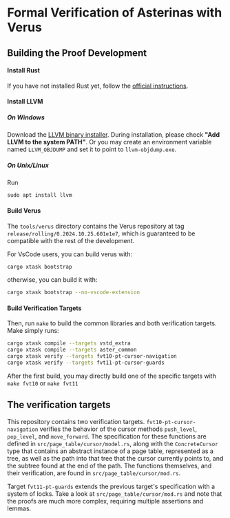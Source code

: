 # Formal Verification of Asterinas with Verus

## Building the Proof Development

#### Install Rust

If you have not installed Rust yet, follow the [official instructions](https://www.rust-lang.org/tools/install).

#### Install LLVM

##### On Windows

Download the [LLVM binary installer](https://github.com/llvm/llvm-project/releases). During installation, please check **"Add LLVM to the system PATH"**. Or you may create an environment variable named `LLVM_OBJDUMP` and set it to point to `llvm-objdump.exe`.

##### On Unix/Linux

Run

```
sudo apt install llvm
```

#### Build Verus

The ``tools/verus`` directory contains the Verus repository at tag  ``release/rolling/0.2024.10.25.601e1e7``, which is guaranteed to be compatible with the rest of the development.

For VsCode users, you can build verus with:
```bash
cargo xtask bootstrap
```
otherwise, you can build it with:
```bash
cargo xtask bootstrap --no-vscode-extension
```

#### Build Verification Targets 

Then, run ``make`` to build the common libraries and both verification targets.
Make simply runs:

```bash
cargo xtask compile --targets vstd_extra
cargo xtask compile --targets aster_common
cargo xtask verify --targets fvt10-pt-cursor-navigation
cargo xtask verify --targets fvt11-pt-cursor-guards
```

After the first build, you may directly build one of the specific targets
with ``make fvt10`` or ``make fvt11``

## The verification targets

This repository contains two verification targets. ``fvt10-pt-cursor-navigation``
verifies the behavior of the cursor methods ``push_level``, ``pop_level``, and ``move_forward``.
The specification for these functions are defined in ``src/page_table/cursor/model.rs``, along with
the ``ConcreteCursor`` type that contains an abstract instance of a page table, represented as a tree,
as well as the path into that tree that the cursor currently points to, and the subtree found at the
end of the path. The functions themselves, and their verification, are found in ``src/page_table/cursor/mod.rs``.

Target ``fvt11-pt-guards`` extends the previous target's specification with a system of locks. Take a look at
``src/page_table/cursor/mod.rs`` and note that the proofs are much more complex, requiring multiple assertions and lemmas.
